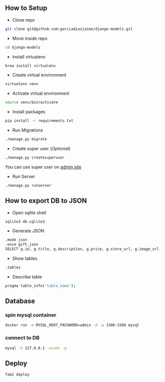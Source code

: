 ## How to Setup

- Clone repo

```bash
git clone git@github.com:garciadiazjaime/django-models.git
```

- Move inside repo

```bash
cd django-models
```

- Install virtualenv

```bash
brew install virtualenv
```

- Create virtual environment

```bash
virtualenv venv
```

- Activate virtual environment

```bash
source venv/bin/activate
```

- Install packages

```bash
pip install -r requirements.txt
```

- Run Migrations

```bash
./manage.py migrate
```

- Create super user (_Optional_)

```bash
./manage.py createsuperuser
```

You can use super user on [admin site](http://127.0.0.1:8000/admin)

- Run Server

```bash
./manage.py runserver
```

## How to export DB to JSON

- Open sqlite shell

```bash
sqlite3 db.sqlite3
```

- Generate JSON

```bash
.mode json
.once gift.json
SELECT g.id, g.title, g.description, g.price, g.store_url, g.image_url, c.name as category, p.name as price_range FROM gift_gift g INNER JOIN gift_category c ON g.category_id == c.id INNER JOIN gift_pricerange p ON g.price_range_id == p.id;
```

- Show tables

```bash
.tables
```

- Describe table

```bash
pragma table_info('table_name');
```

## Database

### spin mysql container

```bash
docker run -e MYSQL_ROOT_PASSWORD=admin -d -p 3306:3306 mysql
```

### connect to DB

```bash
mysql -h 127.0.0.1 -uroot -p
```

## Deploy

```bash
fab2 deploy
```
